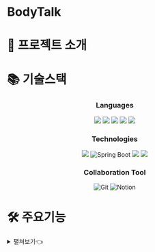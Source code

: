 # BodyTalk

# 📑 프로젝트 소개

# 📚 기술스택

<div align="center">
   
### Languages
<img src="https://img.shields.io/badge/html5-E34F26?style=for-the-badge&logo=html5&logoColor=white">  <img src="https://img.shields.io/badge/css-1572B6?style=for-the-badge&logo=css3&logoColor=white">  <img src="https://img.shields.io/badge/javascript-F7DF1E?style=for-the-badge&logo=javascript&logoColor=black"> <img  src="https://img.shields.io/badge/java-007396?style=for-the-badge&logo=java&logoColor=white"> <img src="https://img.shields.io/badge/python-3776AB?style=for-the-badge&logo=python&logoColor=white"> 

### Technologies
<img src="https://img.shields.io/badge/react-61DAFB?style=for-the-badge&logo=react&logoColor=black"> <img alt="Spring Boot" src ="https://img.shields.io/badge/Spring Boot-6DB33F.svg?&style=for-the-badge&logo=springboot&logoColor=white"/> <img src="https://img.shields.io/badge/django-092E20?style=for-the-badge&logo=django&logoColor=white"> <img src="https://img.shields.io/badge/mariaDB-003545?style=for-the-badge&logo=mariaDB&logoColor=white">

### Collaboration Tool
<img alt="Git" src ="https://img.shields.io/badge/Git-F05032.svg?&style=for-the-badge&logo=Git&logoColor=white"/> <img alt="Notion" src ="https://img.shields.io/badge/Notion-000000.svg?&style=for-the-badge&logo=Notion&logoColor=white"/>

</div>

# 🛠 주요기능

<details>
   <summary> 펼쳐보기👈</summary>
   
## Web
### 회원가입 및 로그인

<div align="center">
 <img src="./img/register.PNG" alt="register">
</div>

회원가입을 하게 되면 기본정보를 입력받게 됩니다.

<div align="center">
 <img src="./img/login.PNG" alt="login">
</div>

구글, 카카오, 네이버 로그인을 제공합니다.  
<br>

### 메인 화면 (진단 결과  순위)

<div align="center">
 <img src="./img/main.PNG" alt="main">
</div>

사용자들이 많이 진단받는 진단명들의 순위를 보여줍니다.

### 증상 진단

<div align="center">
 <img src="./img/diagnosis.gif" alt="diagnosis">
</div>

증상을 입력하면 Kobert 모델이 분석 후 유사도가 가장 높은 질병과 질병의 간략한 정보, 관련 병원을 추천합니다.

### 병원 찾기

 <div align="center">
 <img src="./img/hospital1.gif" alt="hospital1">
 #내 주변 병원찾기gif
</div>

진료 과목을 선택한 뒤 내 주변 병원찾기 버튼을 클릭하면 내 위치를 기반으로 가까운 병원을 찾아줍니다.

 <div align="center">
 <img src="./img/hospital2.gif" alt="hospital2">
 #지역명 병원찾기gif
</div>

진료 과목을 선택한 뒤 지역명으로 병원찾기 버튼을 클릭하면 주소를 입력받는 창이 나타납니다.
 주소를 입력하면 주소와  가까운 병원을 찾아줍니다.

 <div align="center">
 <img src="./img/hospital3.gif" alt="hospital3">
 #병원 클릭gif
</div>

나타난 병원들을 선택하게 되면 지도의 핀 색이 바뀝니다.

### 증상 일기

 <div align="center">
 <img src="./img/diarylogin.gif" alt="diarylogin">
</div>

증상 일기는 로그인이 필요한 서비스 입니다.

 <div align="center">
 <img src="./img/cal.gif" alt="cal">
</div>

달력에서 날짜를 선택해 증상 일기를 작성할 수 있습니다.

 <div align="center">
 <img src="./img/write.gif" alt="write">
</div>

일기는 증상에 맞는 태그를 5개까지 선택해서 작성할 수 있습니다.

 <div align="center">
 <img src="./img/check.gif" alt="check">
</div>

작성된 일기는 다시 볼 수 있고 수정할 수 있습니다.

 <div align="center">
 <img src="./img/check.gif" alt="check">
</div>

증상 진단과 작성한 일기의 태그를 통해 만들어진 증상 통계와 부위 별 통계를 확인할 수 있습니다.

### 마이페이지

 <div align="center">
 <img src="./img/mypage.png" alt="mypage">
</div>

내정보를 확인하고 수정할 수 있습니다.
최근 진단받은 진료기록을 한 눈에 볼 수 있습니다.

</details>
